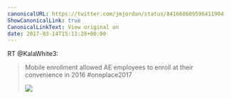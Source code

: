 ```yaml
---
canonicalURL: https://twitter.com/jmjordan/status/841668609596411904
ShowCanonicalLink: true
CanonicalLinkText: View original on
date: 2017-03-14T15:13:28+00:00
---
```

RT @KalaWhite3:
> Mobile enrollment allowed AE employees to enroll at their convenience in 2016 #oneplace2017 
> 
> ![](/images/841668376401448964-C6406m9WgAA2Em7.jpg)